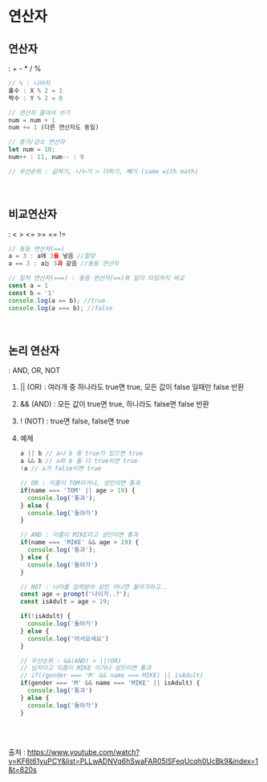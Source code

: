 # 연산자

## 연산자
: + - * / %

  ```javascript
  // % : 나머지 
  홀수 : X % 2 = 1
  짝수 : Y % 2 = 0

  // 연산자 줄여서 쓰기
  num = num + 1 
  num += 1 (다른 연산자도 동일)

  // 증가/감소 연산자
  let num = 10;
  num++ : 11, num-- : 9

  // 우선순위 : 곱하기, 나누기 > 더하기, 빼기 (same with math) 
  ```
  <br>
    
## 비교연산자 
:  <  >  <=  >=  ==  !=

  ```javascript
  // 동등 연산자(==)
  a = 3 : a에 3을 넣음 //할당
  a == 3 : a는 3과 같음 //동등 연산자
  
  // 일치 연산자(===) : 동등 연산자(==)와 달리 타입까지 비교
  const a = 1
  const b = '1'
  console.log(a == b); //true
  console.log(a === b); //false
  ```
  <br>

## 논리 연산자 
: AND, OR, NOT
1. || (OR) : 여러개 중 하나라도 true면 true, 모든 값이 false 일때만 false 반환
2. && (AND) : 모든 값이 true면 true, 하나라도 false면 false 반환
3. ! (NOT) : true면 false, false면 true
4. 예제

    ```javascript
    a || b // a나 b 중 true가 있으면 true
    a && b // a와 b 둘 다 true이면 true
    !a // a가 false이면 true
    
    // OR : 이름이 TOM이거나, 성인이면 통과
    if(name === 'TOM' || age > 19) {
      console.log('통과');
    } else { 
      console.log('돌아가')
    }
    
    // AND : 이름이 MIKE이고 성인이면 통과
    if(name === 'MIKE' && age > 19) {
      console.log('통과');
    } else { 
      console.log('돌아가')
    }
    
    // NOT : 나이를 입력받아 성인 아니면 돌아가라고..
    const age = prompt('나이가..?');
    const isAdult = age > 19;
    
    if(!isAdult) {
      console.log('돌아가')
    } else { 
      console.log('어서오세요')
    }
    
    // 우선순위 : &&(AND) > ||(OR)
    // 남자이고 이름이 MIKE 이거나 성인이면 통과
    // if((gender === 'M' && name === MIKE) || isAdult)
    if(gender === 'M' && name === 'MIKE' || isAdult) {
      console.log('통과')
    } else {
      console.log('돌아가')
    }
      
    ```
    <br>

출처 : https://www.youtube.com/watch?v=KF6t61yuPCY&list=PLLwADNVq6hSwaFAR05lSFeqUcqh0UcBk9&index=1&t=820s